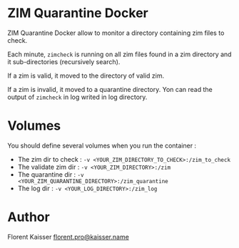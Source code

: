 ZIM Quarantine Docker
=====================

ZIM Quarantine Docker allow to monitor a directory containing zim files to check.

Each minute, `zimcheck` is running on all zim files found in a zim directory and 
it sub-directories (recursively search).

If a zim is valid, it moved to the directory of valid zim.

If a zim is invalid, it moved to a quarantine directory. Yon can read the output 
of `zimcheck` in log writed in log directory.

Volumes
=======

You should define several volumes when you run the container :

- The zim dir to check : `-v <YOUR_ZIM_DIRECTORY_TO_CHECK>:/zim_to_check`
- The validate zim dir : `-v <YOUR_ZIM_DIRECTORY>:/zim`
- The quarantine dir : `-v <YOUR_ZIM_QUARANTINE_DIRECTORY>:/zim_quarantine`
- The log dir : `-v <YOUR_LOG_DIRECTORY>:/zim_log`

Author
======

Florent Kaisser <florent.pro@kaisser.name>
